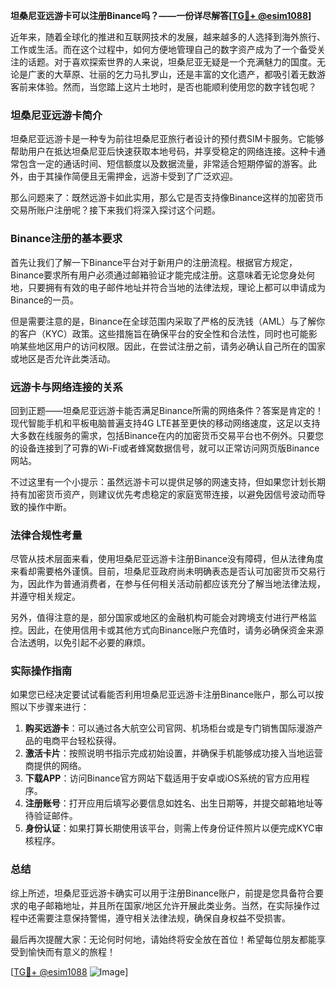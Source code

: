 **坦桑尼亚远游卡可以注册Binance吗？——一份详尽解答[[TG💪+ @esim1088](https://t.me/s/esim1088)]**

近年来，随着全球化的推进和互联网技术的发展，越来越多的人选择到海外旅行、工作或生活。而在这个过程中，如何方便地管理自己的数字资产成为了一个备受关注的话题。对于喜欢探索世界的人来说，坦桑尼亚无疑是一个充满魅力的国度。无论是广袤的大草原、壮丽的乞力马扎罗山，还是丰富的文化遗产，都吸引着无数游客前来体验。然而，当您踏上这片土地时，是否也能顺利使用您的数字钱包呢？

### 坦桑尼亚远游卡简介

坦桑尼亚远游卡是一种专为前往坦桑尼亚旅行者设计的预付费SIM卡服务。它能够帮助用户在抵达坦桑尼亚后快速获取本地号码，并享受稳定的网络连接。这种卡通常包含一定的通话时间、短信额度以及数据流量，非常适合短期停留的游客。此外，由于其操作简便且无需押金，远游卡受到了广泛欢迎。

那么问题来了：既然远游卡如此实用，那么它是否支持像Binance这样的加密货币交易所账户注册呢？接下来我们将深入探讨这个问题。

### Binance注册的基本要求

首先让我们了解一下Binance平台对于新用户的注册流程。根据官方规定，Binance要求所有用户必须通过邮箱验证才能完成注册。这意味着无论您身处何地，只要拥有有效的电子邮件地址并符合当地的法律法规，理论上都可以申请成为Binance的一员。

但是需要注意的是，Binance在全球范围内采取了严格的反洗钱（AML）与了解你的客户（KYC）政策。这些措施旨在确保平台的安全性和合法性，同时也可能影响某些地区用户的访问权限。因此，在尝试注册之前，请务必确认自己所在的国家或地区是否允许此类活动。

### 远游卡与网络连接的关系

回到正题——坦桑尼亚远游卡能否满足Binance所需的网络条件？答案是肯定的！现代智能手机和平板电脑普遍支持4G LTE甚至更快的移动网络速度，这足以支持大多数在线服务的需求，包括Binance在内的加密货币交易平台也不例外。只要您的设备连接到了可靠的Wi-Fi或者蜂窝数据信号，就可以正常访问网页版Binance网站。

不过这里有一个小提示：虽然远游卡可以提供足够的网速支持，但如果您计划长期持有加密货币资产，则建议优先考虑稳定的家庭宽带连接，以避免因信号波动而导致的操作中断。

### 法律合规性考量

尽管从技术层面来看，使用坦桑尼亚远游卡注册Binance没有障碍，但从法律角度来看却需要格外谨慎。目前，坦桑尼亚政府尚未明确表态是否认可加密货币交易行为，因此作为普通消费者，在参与任何相关活动前都应该充分了解当地法律法规，并遵守相关规定。

另外，值得注意的是，部分国家或地区的金融机构可能会对跨境支付进行严格监控。因此，在使用信用卡或其他方式向Binance账户充值时，请务必确保资金来源合法透明，以免引起不必要的麻烦。

### 实际操作指南

如果您已经决定要试试看能否利用坦桑尼亚远游卡注册Binance账户，那么可以按照以下步骤来进行：

1. **购买远游卡**：可以通过各大航空公司官网、机场柜台或是专门销售国际漫游产品的电商平台轻松获得。
2. **激活卡片**：按照说明书指示完成初始设置，并确保手机能够成功接入当地运营商提供的网络。
3. **下载APP**：访问Binance官方网站下载适用于安卓或iOS系统的官方应用程序。
4. **注册账号**：打开应用后填写必要信息如姓名、出生日期等，并提交邮箱地址等待验证邮件。
5. **身份认证**：如果打算长期使用该平台，则需上传身份证件照片以便完成KYC审核程序。

### 总结

综上所述，坦桑尼亚远游卡确实可以用于注册Binance账户，前提是您具备符合要求的电子邮箱地址，并且所在国家/地区允许开展此类业务。当然，在实际操作过程中还需要注意保持警惕，遵守相关法律法规，确保自身权益不受损害。

最后再次提醒大家：无论何时何地，请始终将安全放在首位！希望每位朋友都能享受到愉快而有意义的旅程！

[[TG💪+ @esim1088](https://t.me/s/esim1088) ![Image](https://i.postimg.cc/4NQfJmqS/Snipaste-2025-05-13-00-14-12.png)]